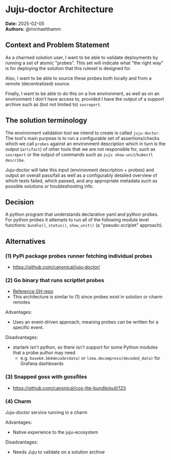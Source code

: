 # Juju-doctor Architecture
**Date:** 2025-02-05<br/>
**Authors:** @michaelthamm


## Context and Problem Statement
As a charmed solution user, I want to be able to validate deployments by running a set of atomic "probes". This set will indicate what "the right way" is for deploying the solution that this ruleset is designed for.

Also, I want to be able to source these probes both locally and from a remote (decentralized) source.

Finally, I want to be able to do this on a live environment, as well as on an environment I don't have access to, provided I have the output of a support archive such as (but not limited to) `sosreport`.

## The solution terminology
The environment validation tool we intend to create is called `juju-doctor`. The tool's main purpose is to run a configurable set of assertions/checks which we call `probes` against an environment description which in turn is the output (`artifact`) of other tools that we are not responsible for, such as `sosreport` or the output of commands such as `juju show-unit`/`kubectl describe`.

Juju-doctor will take this input (environment description + probes) and output an overall pass/fail as well as a configurably detailed overview of which tests failed, which passed, and any appropriate metadata such as possible solutions or troubleshooting info.

## Decision
A python program that understands declarative yaml and python probes. For python probes it attempts to run all of the following module level functions: `bundle()`, `status()`, `show_unit()` (a "pseudo-scriplet" approach).

## Alternatives

### (1) PyPi package probes runner fetching individual probes
- https://github.com/canonical/juju-doctor/

### (2) Go binary that runs scriptlet probes

- [Reference GH repo](https://github.com/michaeldmitry/juju-doctor-go/)
- This architecture is similar to (1) since probes exist in solution or charm remotes

Advantages:
- Uses an event-driven approach, meaning probes can be written for a specific event.

Disadvantages:
- starlark isn't python, so there isn't support for some Python modules that a probe author may need
  - e.g. `base64.b64decode(data)` or `lzma.decompress(decoded_data)` for Grafana dashboards


### (3) Snapped goss with gossfiles
- https://github.com/canonical/cos-lite-bundle/pull/123

### (4) Charm
Juju-doctor service running in a charm

Advantages:
- Native experience to the juju-ecosystem

Disadvantages:
- Needs Juju to validate on a solution archive